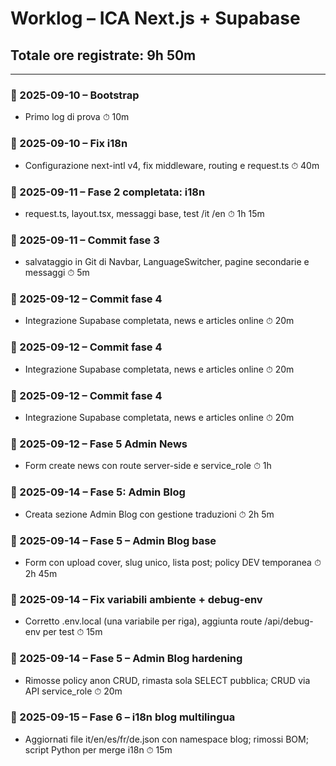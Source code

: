 # Worklog – ICA Next.js + Supabase
## Totale ore registrate: 9h 50m

---

### 📌 2025-09-10 – Bootstrap
- Primo log di prova
⏱ 10m
### 📌 2025-09-10 – Fix i18n
- Configurazione next-intl v4, fix middleware, routing e request.ts
⏱ 40m
### 📌 2025-09-11 – Fase 2 completata: i18n
- request.ts, layout.tsx, messaggi base, test /it /en
⏱ 1h 15m
### 📌 2025-09-11 – Commit fase 3
- salvataggio in Git di Navbar, LanguageSwitcher, pagine secondarie e messaggi
⏱ 5m
### 📌 2025-09-12 – Commit fase 4
- Integrazione Supabase completata, news e articles online
⏱ 20m
### 📌 2025-09-12 – Commit fase 4
- Integrazione Supabase completata, news e articles online
⏱ 20m
### 📌 2025-09-12 – Commit fase 4
- Integrazione Supabase completata, news e articles online
⏱ 20m
### 📌 2025-09-12 – Fase 5 Admin News
- Form create news con route server-side e service_role
⏱ 1h
### 📌 2025-09-14 – Fase 5: Admin Blog
- Creata sezione Admin Blog con gestione traduzioni
⏱ 2h 5m
### 📌 2025-09-14 – Fase 5 – Admin Blog base
- Form con upload cover, slug unico, lista post; policy DEV temporanea
⏱ 2h 45m
### 📌 2025-09-14 – Fix variabili ambiente + debug-env
- Corretto .env.local (una variabile per riga), aggiunta route /api/debug-env per test
⏱ 15m
### 📌 2025-09-14 – Fase 5 – Admin Blog hardening
- Rimosse policy anon CRUD, rimasta sola SELECT pubblica; CRUD via API service_role
⏱ 20m
### 📌 2025-09-15 – Fase 6 – i18n blog multilingua
- Aggiornati file it/en/es/fr/de.json con namespace blog; rimossi BOM; script Python per merge i18n
⏱ 15m
